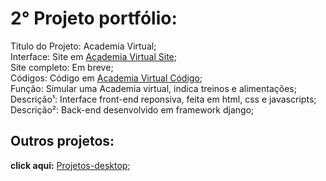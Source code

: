 <h1>2° Projeto portfólio:</h1>

Titulo do Projeto: Academia Virtual;<br>
Interface: Site em <a href='https://rodolfo-desenvolve.github.io/academia_virtual/'>Academia Virtual Site</a>;<br>
Site completo: Em breve;<br>
Códigos: Código em <a href='https://github.com/Rodolfo-desenvolve/academia_virtual/tree/main'>Academia Virtual Código</a>;<br>
Função: Simular uma Academia virtual, indica treinos e alimentações;<br>
Descrição¹: Interface front-end reponsiva, feita em html, css e javascripts;<br>
Descrição²: Back-end desenvolvido em framework django;<br>

<h2> Outros projetos:</h2>

 **click aqui:** <a href='https://github.com/Rodolfo-desenvolve/python-desktop'>Projetos-desktop</a>;<br><br>

